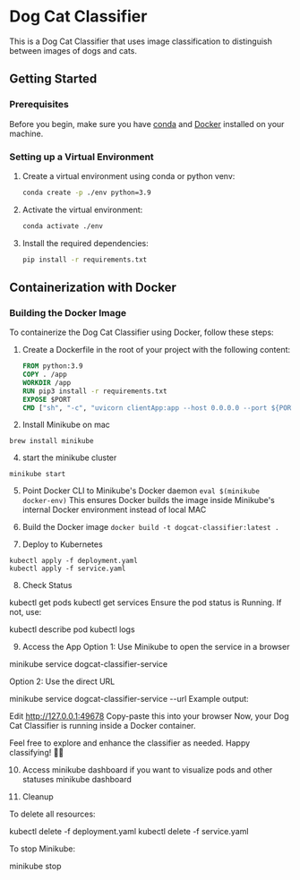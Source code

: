 # Dog Cat Classifier

This is a Dog Cat Classifier that uses image classification to distinguish between images of dogs and cats.

## Getting Started

### Prerequisites

Before you begin, make sure you have [conda](https://docs.conda.io/projects/conda/en/latest/user-guide/install/index.html) and [Docker](https://docs.docker.com/get-docker/) installed on your machine.

### Setting up a Virtual Environment

1. Create a virtual environment using conda or python venv:

    ```bash
    conda create -p ./env python=3.9
    ```

2. Activate the virtual environment:

    ```bash
    conda activate ./env
    ```

3. Install the required dependencies:

    ```bash
    pip install -r requirements.txt
    ```

## Containerization with Docker

### Building the Docker Image

To containerize the Dog Cat Classifier using Docker, follow these steps:

1. Create a Dockerfile in the root of your project with the following content:

    ```dockerfile
    FROM python:3.9
    COPY . /app
    WORKDIR /app
    RUN pip3 install -r requirements.txt
    EXPOSE $PORT
    CMD ["sh", "-c", "uvicorn clientApp:app --host 0.0.0.0 --port ${PORT:-9000} --workers 4"]
    ```

2.  Install Minikube on mac
```
brew install minikube
```
4.  start the minikube cluster
```
minikube start
```

5. Point Docker CLI to Minikube's Docker daemon
```eval $(minikube docker-env)```
This ensures Docker builds the image inside Minikube's internal Docker environment instead of local MAC 

6. Build the Docker image
```docker build -t dogcat-classifier:latest .```

7. Deploy to Kubernetes
```
kubectl apply -f deployment.yaml
kubectl apply -f service.yaml
```
8.  Check Status

kubectl get pods
kubectl get services
Ensure the pod status is Running. If not, use:

kubectl describe pod <pod-name>
kubectl logs <pod-name>

9. Access the App
Option 1: Use Minikube to open the service in a browser

minikube service dogcat-classifier-service

Option 2: Use the direct URL

minikube service dogcat-classifier-service --url
Example output:

Edit
http://127.0.0.1:49678
Copy-paste this into your browser
Now, your Dog Cat Classifier is running inside a Docker container.

Feel free to explore and enhance the classifier as needed. Happy classifying! 🐶🐱


10. Access minikube dashboard if you want to visualize pods and other statuses
minikube dashboard

11. Cleanup

To delete all resources:

kubectl delete -f deployment.yaml
kubectl delete -f service.yaml

To stop Minikube:

minikube stop
